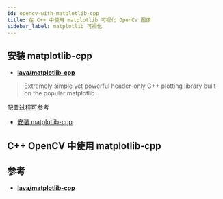 ```yaml
---
id: opencv-with-matplotlib-cpp
title: 在 C++ 中使用 matplotlib 可视化 OpenCV 图像
sidebar_label: matplotlib 可视化
---
```


## 安装 matplotlib-cpp
- **[lava/matplotlib-cpp](https://github.com/lava/matplotlib-cpp)**

> Extremely simple yet powerful header-only C++ plotting library built on the popular matplotlib

配置过程可参考
- [安装 matplotlib-cpp](https://sinnammanyo.cn/stack/programming/py/package/python-matplotlib#安装-matplotlib-cpp)

## C++ OpenCV 中使用 matplotlib-cpp

## 参考

- **[lava/matplotlib-cpp](https://github.com/lava/matplotlib-cpp)**
